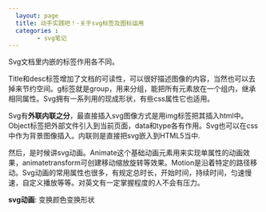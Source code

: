 ```yaml
---
  layout: page
  title: 动手实践吧！-关于svg标签及图标运用
  categories :
        - svg笔记
---
```


Svg文档里内嵌的标签作用各不同。

Title和desc标签增加了文档的可读性，可以很好描述图像的内容，当然也可以去掉来节约空间。g标签就是group，用来分组，能把所有元素放在一个组内，继承相同属性。Svg拥有一系列用的现成形状，有些css属性它也适用。

Svg有**外联内联之分**，最直接插入svg图像方式是用img标签把其插入html中。Object标签把外部文件引入到当前页面，data和type各有作用。Svg也可以在css中作为背景图像插入。内联则是直接把svg嵌入到HTML5当中.

然后，是时候讲svg动画。Animate这个基础动画元素用来实现单属性的动画效果，animatetransform可创建移动缩放旋转等效果。Motion是沿着特定的路径移动。Svg动画的常用属性也很多，有规定总时长，开始时间，持续时间，匀速慢速，自定义播放等等。对英文有一定掌握程度的人不会有压力。

**svg动画**: 变换颜色变换形状

<script src="https://wow.techbrood.com/libs/jquery/jquery-1.11.1.min.js"></script>
<svg viewbox="0 0 100 100">
    <path fill="#1EB287">
        <animate attributeName="d" dur="1440ms" repeatCount="indefinite" keyTimes="0;
                       .5;
                       1" calcMode="spline" keySplines="0,0,1,1;
                         .42,0,.58,1" values="M 0,0 
                     C 50,0 50,0 100,0
                     100,50 100,50 100,100
                     50,100 50,100 0,100
                     0,50 0,50 0,0
                     Z;



                     M 50,0
                     C 77.6,0 100,22.4 100,50 
                     100,77.6 77.6,100 50,100
                     22.4,100, 0,77.6, 0,50
                     0,22.4, 22.4,0, 50,0
                     Z;
                     
                     
                     M 100,0 
                     C 100,50 100,50 100,100
                     50,100 50,100 0,100
                     0,50 0,50 0,0
                     50,0 50,0 100,0
                     Z;" />
        <animate attributeName="fill" dur="1440ms" repeatCount="indefinite" keyTimes="0;
                       .0625;
                       .208333333;
                       .3125;
                       .395833333;
                       .645833333;
                       .833333333;
                       1" calcMode="spline" keySplines="0,0,1,1;
                         .42,0,.58,1;
                         .42,0,1,1;
                         0,0,.58,1;
                         .42,0,.58,1;
                         .42,0,.58,1;
                         .42,0,.58,1" values="#1eb287;
                     #1eb287;
                     #1ca69e;
                     #188fc2;
                     #188fc2;
                     #bb625e;
                     #ca5f52;
                     #1eb287;" />
    </path>
</svg>

说到svg，就不得不提**font awesome**这个集结了很多矢量图标的图标字体库，使用css特性你就可以按自己想要的效果进行修改，在codepen上你也能下载很多图标，制作网页，搜索和利用素材是很重要的，这为你制作想要的效果提供帮助和灵感，带来便利。

总结了svg制作的知识点后，我对svg认识更深了，在font awesome里我也找到自己想要的图标并弄出满意的效果，**吸取知识并实践**总是令人愉悦的。